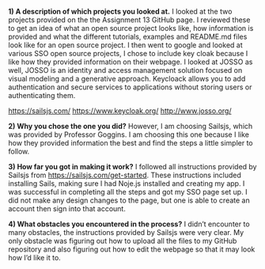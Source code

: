 **1) A description of which projects you looked at.**
I looked at the two projects provided on the the Assignment 13 GitHub page.
I reviewed these to get an idea of what an open source project looks like, how information is provided 
and what the different tutorials, examples and README.md files look like for an open source project. 
I then went to google and looked at various SSO open source projects, I chose to include key cloak because 
I like how they provided information on their webpage. I looked at JOSSO as well, JOSSO is an identity 
and access management solution focused on visual modeling and a generative approach. Keycloack allows
you to add authentication and secure services to applications without storing users or authenticating them. 

https://sailsjs.com/ 
https://www.keycloak.org/
http://www.josso.org/

**2) Why you chose the one you did?**
However, I am choosing Sailsjs, which was provided by Professor Goggins.
I am choosing this one because I like how they provided information the best
and find the steps a little simpler to follow.

**3) How far you got in making it work?**
I followed all instructions provided by Sailsjs from https://sailsjs.com/get-started.
These instructions included installing Sails, making sure I had Noje.js installed and creating my app.
I was successful in completing all the steps and got my SSO page set up.
I did not make any design changes to the page, but one is able to create an account then sign into that account. 

**4) What obstacles you encountered in the process?**
I didn’t encounter to many obstacles, the instructions provided by Sailsjs were very clear.
My only obstacle was figuring out how to upload all the files to my GitHub repository and also 
figuring out how to edit the webpage so that it may look how I’d like it to. 
